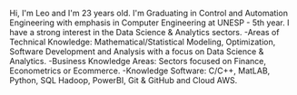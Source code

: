 
Hi, I'm Leo and I'm 23 years old. I'm Graduating in Control and Automation Engineering with emphasis in Computer Engineering at UNESP - 5th year. I have a strong interest in the Data Science & Analytics sectors.
 -Areas of Technical Knowledge: Mathematical/Statistical Modeling, Optimization, Software Development and Analysis with a focus on Data Science & Analytics.
 -Business Knowledge Areas: Sectors focused on Finance, Econometrics or Ecommerce.
 -Knowledge Software: C/C++, MatLAB, Python, SQL Hadoop, PowerBI, Git & GitHub and Cloud AWS.
